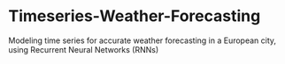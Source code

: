 # Timeseries-Weather-Forecasting
Modeling time series for accurate weather forecasting in a European city, using Recurrent Neural Networks (RNNs)
